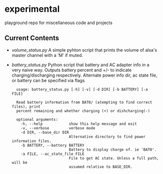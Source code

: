 experimental
============

playground repo for miscellaneous code and projects


Current Contents
----------------

+ *volume_status.py* A simple pyhton script that prints the volume of alsa's master channel with a 'M' if muted.


+ *battery_status.py* Python script that battery and AC adapter info in a very naive way. Outputs battery percent and +/- to indicate charging/discharging respectively.  Alternate power info dir, ac state file, or battery can be specified via flags

        usage: battery_status.py [-h] [-v] [-d DIR] [-b BATTERY] [-a FILE]

        Read battery information from BAT0/ (atempting to find correct files), print
        percent remaining and whether charging (+) or dishcharging(-)

        optional arguments:
          -h, --help            show this help message and exit
          -v, --verbose         verbose mode
          -d DIR, --base_dir DIR
                                Alternative directory to find power information files.
          -b BATTERY, --battery BATTERY
                                Battery to display charge of. ie 'BAT0'.
          -a FILE, --ac_state_file FILE
                                File to get AC state. Unless a full path, will be
                                assumed relative to BASE_DIR.

